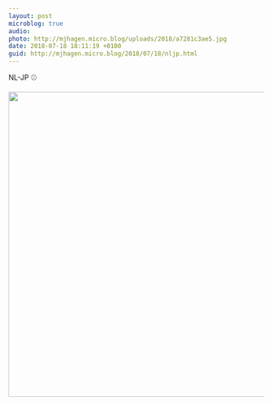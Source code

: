 ```yaml
---
layout: post
microblog: true
audio: 
photo: http://mjhagen.micro.blog/uploads/2018/a7281c3ae5.jpg
date: 2018-07-18 18:11:19 +0100
guid: http://mjhagen.micro.blog/2018/07/18/nljp.html
---
```

NL-JP ⚾️

<img src="http://mjhagen.micro.blog/uploads/2018/a7281c3ae5.jpg" width="600" height="600" />
